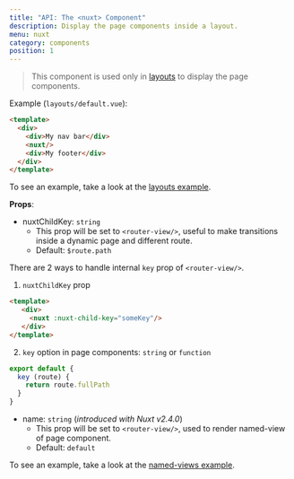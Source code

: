 ```yaml
---
title: "API: The <nuxt> Component"
description: Display the page components inside a layout.
menu: nuxt
category: components
position: 1
---
```


> This component is used only in [layouts](/guide/views#layouts) to display the page components.

Example (`layouts/default.vue`):

```html
<template>
  <div>
    <div>My nav bar</div>
    <nuxt/>
    <div>My footer</div>
  </div>
</template>
```

To see an example, take a look at the [layouts example](/examples/layouts).

**Props**:

- nuxtChildKey: `string`
  - This prop will be set to `<router-view/>`, useful to make transitions inside a dynamic page and different route.
  - Default: `$route.path`

There are 2 ways to handle internal `key` prop of `<router-view/>`.

1. `nuxtChildKey` prop

  ```html
  <template>
     <div>
       <nuxt :nuxt-child-key="someKey"/>
     </div>
  </template>
  ```

2. `key` option in page components: `string` or `function`

  ```js
  export default {
    key (route) {
      return route.fullPath
    }
  }
  ```

- name: `string` (_introduced with Nuxt v2.4.0_)
  - This prop will be set to `<router-view/>`, used to render named-view of page component.
  - Default: `default`

To see an example, take a look at the [named-views example](/examples/named-views).
